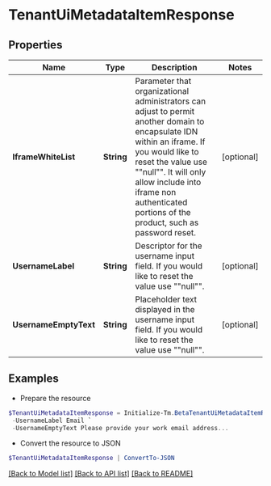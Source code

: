 # TenantUiMetadataItemResponse
## Properties

Name | Type | Description | Notes
------------ | ------------- | ------------- | -------------
**IframeWhiteList** | **String** | Parameter that organizational administrators can adjust to permit another domain to encapsulate IDN within an iframe. If you would like to reset the value use &quot;&quot;null&quot;&quot;. It will only allow include into iframe non authenticated portions of the product, such as password reset. | [optional] 
**UsernameLabel** | **String** | Descriptor for the username input field. If you would like to reset the value use &quot;&quot;null&quot;&quot;. | [optional] 
**UsernameEmptyText** | **String** | Placeholder text displayed in the username input field. If you would like to reset the value use &quot;&quot;null&quot;&quot;. | [optional] 

## Examples

- Prepare the resource
```powershell
$TenantUiMetadataItemResponse = Initialize-Tm.BetaTenantUiMetadataItemResponse  -IframeWhiteList http://example.com http://example2.com `
 -UsernameLabel Email `
 -UsernameEmptyText Please provide your work email address...
```

- Convert the resource to JSON
```powershell
$TenantUiMetadataItemResponse | ConvertTo-JSON
```

[[Back to Model list]](../README.md#documentation-for-models) [[Back to API list]](../README.md#documentation-for-api-endpoints) [[Back to README]](../README.md)


